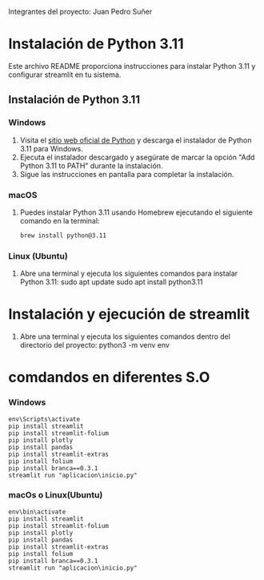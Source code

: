 Integrantes del proyecto: Juan Pedro Suñer 

# Instalación de Python 3.11 

Este archivo README proporciona instrucciones para instalar Python 3.11 y configurar streamlit en tu sistema.

## Instalación de Python 3.11

### Windows

1. Visita el [sitio web oficial de Python](https://www.python.org/downloads/) y descarga el instalador de Python 3.11 para Windows.
2. Ejecuta el instalador descargado y asegúrate de marcar la opción "Add Python 3.11 to PATH" durante la instalación.
3. Sigue las instrucciones en pantalla para completar la instalación.

### macOS

1. Puedes instalar Python 3.11 usando Homebrew ejecutando el siguiente comando en la terminal:
   ```bash
   brew install python@3.11

### Linux (Ubuntu)
    
1. Abre una terminal y ejecuta los siguientes comandos para instalar Python 3.11:
      sudo apt update
      sudo apt install python3.11
 
# Instalación y ejecución de streamlit 

1. Abre una terminal y ejecuta los siguientes comandos dentro del directorio del proyecto:
    python3 -m venv env 

# comdandos en diferentes S.O

### Windows

    env\Scripts\activate
    pip install streamlit
    pip install streamlit-folium
    pip install plotly
    pip install pandas
    pip install streamlit-extras
    pip install folium
    pip install branca==0.3.1
    streamlit run "aplicacion\inicio.py"

### macOs o Linux(Ubuntu)

    env\bin\activate    
    pip install streamlit
    pip install streamlit-folium
    pip install plotly
    pip install pandas
    pip install streamlit-extras
    pip install folium
    pip install branca==0.3.1
    streamlit run "aplicacion\inicio.py"



